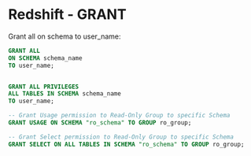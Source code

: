 # Redshift - GRANT

Grant all on schema to user\_name:

```sql
GRANT ALL
ON SCHEMA schema_name
TO user_name;


GRANT ALL PRIVILEGES
ALL TABLES IN SCHEMA schema_name
TO user_name;
```



```sql
-- Grant Usage permission to Read-Only Group to specific Schema
GRANT USAGE ON SCHEMA "ro_schema" TO GROUP ro_group;

-- Grant Select permission to Read-Only Group to specific Schema
GRANT SELECT ON ALL TABLES IN SCHEMA "ro_schema" TO GROUP ro_group;
```



